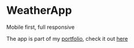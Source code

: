 # WeatherApp

Mobile first, full responsive

The app is part of my [portfolio](https://ocbtec.github.io/portfolio), check it out [here](https://ocbtec.github.io/weather-app)

